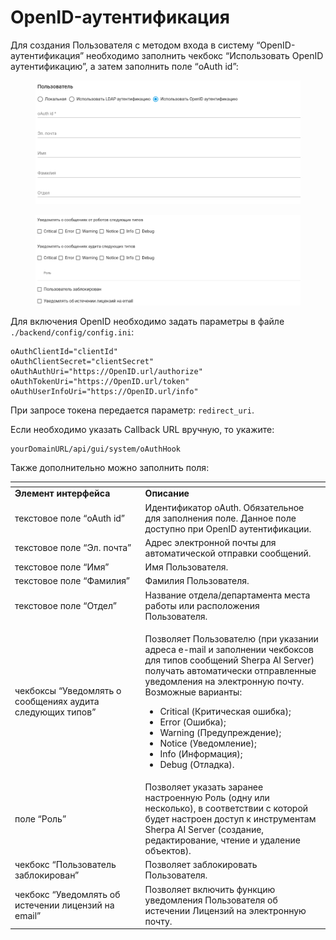 # OpenID-аутентификация

Для создания Пользователя с методом входа в систему “OpenID-аутентификация” необходимо заполнить чекбокс “Использовать OpenID аутентификацию”, а затем заполнить поле “oAuth id”:

<figure><img src="../../../../.gitbook/assets/изображение (6) (1) (1).png" alt=""><figcaption></figcaption></figure>

<figure><img src="../../../../.gitbook/assets/2025-07-30_15-33-13.png" alt=""><figcaption></figcaption></figure>

Для включения OpenID необходимо задать параметры в файле `./backend/config/config.ini`:

```
oAuthClientId="clientId"
oAuthClientSecret="clientSecret"
oAuthAuthUri="https://OpenID.url/authorize"
oAuthTokenUri="https://OpenID.url/token"
oAuthUserInfoUri="https://OpenID.url/info"
```

При запросе токена передается параметр: `redirect_uri`.

Если необходимо указать Callback URL вручную, то укажите:

```
yourDomainURL/api/gui/system/oAuthHook
```

Также дополнительно можно заполнить поля:

<table data-header-hidden><thead><tr><th width="229"></th><th width="327"></th></tr></thead><tbody><tr><td><strong>Элемент интерфейса</strong></td><td><strong>Описание</strong> </td></tr><tr><td>текстовое поле “oAuth id”</td><td>Идентификатор oAuth. Обязательное для заполнения поле. Данное поле доступно при OpenID аутентификации.</td></tr><tr><td>текстовое поле “Эл. почта”</td><td>Адрес электронной почты для автоматической отправки сообщений.</td></tr><tr><td>текстовое поле “Имя”</td><td>Имя Пользователя.</td></tr><tr><td>текстовое поле “Фамилия”</td><td>Фамилия Пользователя.</td></tr><tr><td>текстовое поле “Отдел”</td><td>Название отдела/департамента места работы или расположения Пользователя.</td></tr><tr><td>чекбоксы “Уведомлять о сообщениях аудита следующих типов”</td><td><p>Позволяет Пользователю (при указании адреса e-mail и заполнении чекбоксов для типов сообщений Sherpa AI Server) получать автоматически отправленные уведомления на электронную почту. Возможные варианты: </p><ul><li>Critical (Критическая ошибка);</li><li>Error (Ошибка);</li><li>Warning (Предупреждение);</li><li>Notice (Уведомление);</li><li>Info (Информация);</li><li>Debug (Отладка).</li></ul></td></tr><tr><td>поле “Роль”</td><td>Позволяет указать заранее настроенную Роль (одну или несколько), в соответствии с которой будет настроен доступ к инструментам Sherpa AI Server (создание, редактирование, чтение и удаление объектов). </td></tr><tr><td>чекбокс “Пользователь заблокирован”</td><td>Позволяет заблокировать Пользователя.</td></tr><tr><td>чекбокс “Уведомлять об истечении лицензий на email”</td><td>Позволяет включить функцию уведомления Пользователя об истечении Лицензий на электронную почту.</td></tr></tbody></table>
